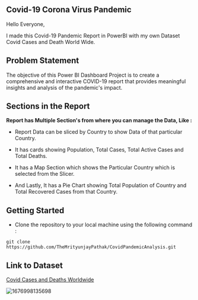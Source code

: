 ## Covid-19 Corona Virus Pandemic

Hello Everyone,

I made this Covid-19 Pandemic Report in PowerBI with my own Dataset Covid Cases and Death World Wide.

## Problem Statement

The objective of this Power BI Dashboard Project is to create a comprehensive and interactive COVID-19 report that provides meaningful insights and analysis of the pandemic's impact.

## Sections in the Report

**Report has Multiple Section's from where you can manage the Data, Like :**

- Report Data can be sliced by Country to show Data of that particular Country.

- It has cards showing Population, Total Cases, Total Active Cases and Total Deaths.

- It has a Map Section which shows the Particular Country which is selected from the Slicer.

- And Lastly, It has a Pie Chart showing Total Population of Country and Total Recovered Cases from that Country.

## Getting Started

- Clone the repository to your local machine using the following command :
```
git clone https://github.com/TheMrityunjayPathak/CovidPandemicAnalysis.git
```

## Link to Dataset
[Covid Cases and Deaths Worldwide](https://www.kaggle.com/datasets/themrityunjaypathak/covid-cases-and-deaths-worldwide)

![1676998135698](https://user-images.githubusercontent.com/123563634/232387764-73eee02b-8192-4c0f-be68-c19ee29ae04c.jpg)
